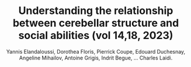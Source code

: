 ---
author: Yannis Elandaloussi, Dorothea Floris, Pierrick Coupe, Edouard Duchesnay, Angeline Mihailov, Antoine Grigis, Indrit Begue, ... Charles Laidi.
title: Understanding the relationship between cerebellar structure and social abilities (vol 14,18, 2023)
journal: MOLECULAR AUTISM
year: 2023
type: article
doi: 10.1186/s13229-023-00553-6
volume: 14
number: 1
---